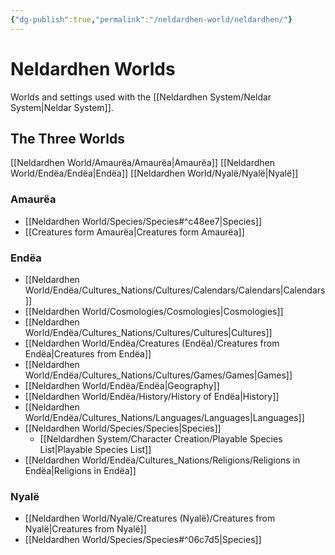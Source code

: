 ```yaml
---
{"dg-publish":true,"permalink":"/neldardhen-world/neldardhen/"}
---
```


# Neldardhen Worlds
Worlds and settings used with the [[Neldardhen System/Neldar System\|Neldar System]].
## The Three Worlds
[[Neldardhen World/Amaurëa/Amaurëa\|Amaurëa]]
[[Neldardhen World/Endëa/Endëa\|Endëa]]
[[Neldardhen World/Nyalë/Nyalë\|Nyalë]]

### Amaurëa
- [[Neldardhen World/Species/Species#^c48ee7\|Species]]
- [[Creatures form Amaurëa\|Creatures form Amaurëa]]
### Endëa
- [[Neldardhen World/Endëa/Cultures_Nations/Cultures/Calendars/Calendars\|Calendars]]
- [[Neldardhen World/Cosmologies/Cosmologies\|Cosmologies]]
- [[Neldardhen World/Endëa/Cultures_Nations/Cultures/Cultures\|Cultures]]
- [[Neldardhen World/Endëa/Creatures (Endëa)/Creatures from Endëa\|Creatures from Endëa]]
- [[Neldardhen World/Endëa/Cultures_Nations/Cultures/Games/Games\|Games]]
- [[Neldardhen World/Endëa/Endëa\|Geography]]
- [[Neldardhen World/Endëa/History/History of Endëa\|History]]
- [[Neldardhen World/Endëa/Cultures_Nations/Languages/Languages\|Languages]]
- [[Neldardhen World/Species/Species\|Species]] 
	- [[Neldardhen System/Character Creation/Playable Species List\|Playable Species List]]
- [[Neldardhen World/Endëa/Cultures_Nations/Religions/Religions in Endëa\|Religions in Endëa]]

### Nyalë
- [[Neldardhen World/Nyalë/Creatures (Nyalë)/Creatures from Nyalë\|Creatures from Nyalë]]
- [[Neldardhen World/Species/Species#^06c7d5\|Species]]